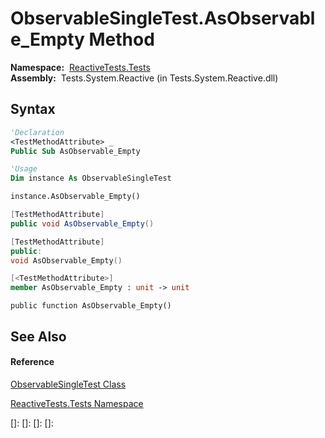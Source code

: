 # ObservableSingleTest.AsObservable\_Empty Method

**Namespace:**  [ReactiveTests.Tests](ReactiveTests.Tests\ReactiveTests.Tests.md)  
**Assembly:**  Tests.System.Reactive (in Tests.System.Reactive.dll)

## Syntax

```vb
'Declaration
<TestMethodAttribute> _
Public Sub AsObservable_Empty
```

```vb
'Usage
Dim instance As ObservableSingleTest

instance.AsObservable_Empty()
```

```csharp
[TestMethodAttribute]
public void AsObservable_Empty()
```

```c++
[TestMethodAttribute]
public:
void AsObservable_Empty()
```

```fsharp
[<TestMethodAttribute>]
member AsObservable_Empty : unit -> unit 
```

```jscript
public function AsObservable_Empty()
```

## See Also

#### Reference

[ObservableSingleTest Class](ObservableSingleTest\ObservableSingleTest.md)

[ReactiveTests.Tests Namespace](ReactiveTests.Tests\ReactiveTests.Tests.md)

[]: 
[]: 
[]: 
[]: 